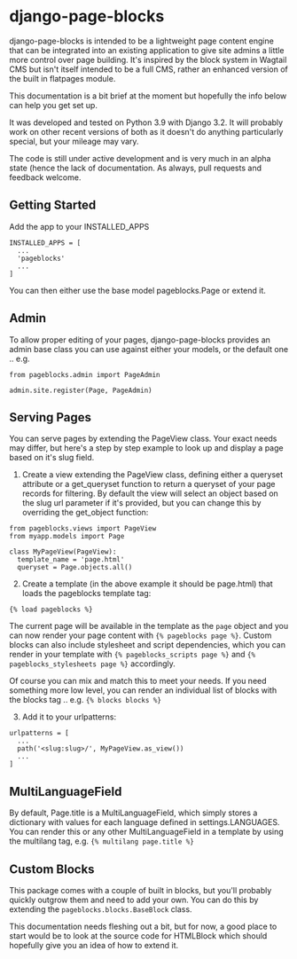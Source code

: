 # django-page-blocks

django-page-blocks is intended to be a lightweight page content engine that can be integrated into an existing application to give site admins a little more control over page building.  It's inspired by the block system in Wagtail CMS but isn't itself intended to be a full CMS, rather an enhanced version of the built in flatpages module.

This documentation is a bit brief at the moment but hopefully the info below can help you get set up.

It was developed and tested on Python 3.9 with Django 3.2.  It will probably work on other recent versions of both as it doesn't do anything particularly special, but your mileage may vary.

The code is still under active development and is very much in an alpha state (hence the lack of documentation.  As always, pull requests and feedback welcome.


## Getting Started

Add the app to your INSTALLED_APPS

```
INSTALLED_APPS = [
  ...
  'pageblocks'
  ...
]
```

You can then either use the base model pageblocks.Page or extend it.


## Admin

To allow proper editing of your pages, django-page-blocks provides an admin base class you can use against either your models, or the default one .. e.g.

```
from pageblocks.admin import PageAdmin

admin.site.register(Page, PageAdmin)
```


## Serving Pages

You can serve pages by extending the PageView class.  Your exact needs may differ, but here's a step by step example to look up and display a page based on it's slug field.

1. Create a view extending the PageView class, defining either a queryset attribute or a get_queryset function to return a queryset of your page records for filtering.  By default the view will select an object based on the slug url parameter if it's provided, but you can change this by overriding the get_object function:

```
from pageblocks.views import PageView
from myapp.models import Page

class MyPageView(PageView):
  template_name = 'page.html'
  queryset = Page.objects.all()
```

2. Create a template (in the above example it should be page.html) that loads the pageblocks template tag:

```
{% load pageblocks %}
```

The current page will be available in the template as the ``page`` object and you can now render your page content with ``{% pageblocks page %}``.  Custom blocks can also include stylesheet and script dependencies, which you can render in your template with ``{% pageblocks_scripts page %}`` and ``{% pageblocks_stylesheets page %}`` accordingly.

Of course you can mix and match this to meet your needs.  If you need something more low level, you can render an individual list of blocks with the blocks tag .. e.g. ``{% blocks blocks %}``

3. Add it to your urlpatterns:

```
urlpatterns = [
  ...
  path('<slug:slug>/', MyPageView.as_view())
  ...
]
```

## MultiLanguageField

By default, Page.title is a MultiLanguageField, which simply stores a dictionary with values for each language defined in settings.LANGUAGES.  You can render this or any other MultiLanguageField in a template by using the multilang tag, e.g. ``{% multilang page.title %}``


## Custom Blocks

This package comes with a couple of built in blocks, but you'll probably quickly outgrow them and need to add your own.  You can do this by extending the ``pageblocks.blocks.BaseBlock`` class.

This documentation needs fleshing out a bit, but for now, a good place to start would be to look at the source code for HTMLBlock which should hopefully give you an idea of how to extend it.